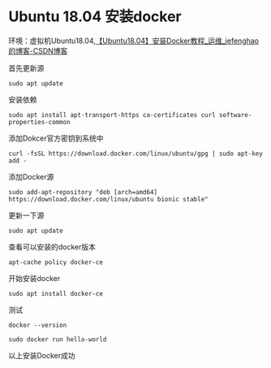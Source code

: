 # Ubuntu 18.04 安装docker

环境：虚拟机Ubuntu18.04,[【Ubuntu18.04】安装Docker教程\_运维\_iefenghao的博客-CSDN博客](https://blog.csdn.net/iefenghao/article/details/90747642)

首先更新源

```text
sudo apt update
```

安装依赖

```text
sudo apt install apt-transport-https ca-certificates curl software-properties-common
```

添加Dokcer官方密钥到系统中

```text
curl -fsSL https://download.docker.com/linux/ubuntu/gpg | sudo apt-key add -
```

添加Docker源

```text
sudo add-apt-repository "deb [arch=amd64] https://download.docker.com/linux/ubuntu bionic stable"
```

更新一下源

```text
sudo apt update
```

查看可以安装的docker版本

```text
apt-cache policy docker-ce
```

开始安装docker

```text
sudo apt install docker-ce
```

测试

```text
docker --version
```

```text
sudo docker run hello-world
```

以上安装Docker成功

